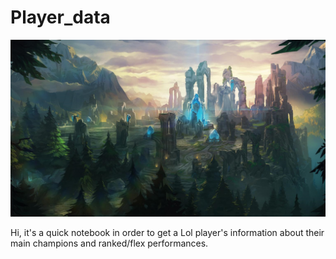 # Player_data

![Rift](./Summoner%20Rift.png)

Hi, it's a quick notebook in order to get a Lol player's information about their main champions and ranked/flex performances.

